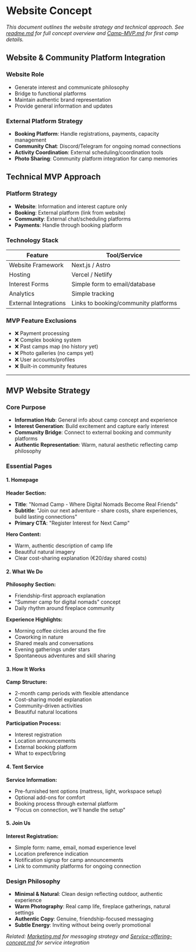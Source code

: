 # Website Concept

*This document outlines the website strategy and technical approach. See [readme.md](readme.md) for full concept overview and [Camp-MVP.md](Camp-MVP.md) for first camp details.*

## Website & Community Platform Integration

### Website Role
- Generate interest and communicate philosophy
- Bridge to functional platforms
- Maintain authentic brand representation
- Provide general information and updates

### External Platform Strategy
- **Booking Platform**: Handle registrations, payments, capacity management
- **Community Chat**: Discord/Telegram for ongoing nomad connections
- **Activity Coordination**: External scheduling/coordination tools
- **Photo Sharing**: Community platform integration for camp memories


## Technical MVP Approach

### Platform Strategy
- **Website**: Information and interest capture only
- **Booking**: External platform (link from website)
- **Community**: External chat/scheduling platforms
- **Payments**: Handle through booking platform

### Technology Stack
| Feature | Tool/Service |
|---------|-------------|
| Website Framework | Next.js / Astro |
| Hosting | Vercel / Netlify |
| Interest Forms | Simple form to email/database |
| Analytics | Simple tracking |
| External Integrations | Links to booking/community platforms |

### MVP Feature Exclusions
- ❌ Payment processing
- ❌ Complex booking system  
- ❌ Past camps map (no history yet)
- ❌ Photo galleries (no camps yet)
- ❌ User accounts/profiles
- ❌ Built-in community features

---

## MVP Website Strategy

### Core Purpose
- **Information Hub**: General info about camp concept and experience
- **Interest Generation**: Build excitement and capture early interest  
- **Community Bridge**: Connect to external booking and community platforms
- **Authentic Representation**: Warm, natural aesthetic reflecting camp philosophy

### Essential Pages

#### 1. Homepage
**Header Section:**
- **Title**: "Nomad Camp - Where Digital Nomads Become Real Friends"
- **Subtitle**: "Join our next adventure - share costs, share experiences, build lasting connections"
- **Primary CTA**: "Register Interest for Next Camp"

**Hero Content:**
- Warm, authentic description of camp life
- Beautiful natural imagery
- Clear cost-sharing explanation (€20/day shared costs)

#### 2. What We Do
**Philosophy Section:**
- Friendship-first approach explanation
- "Summer camp for digital nomads" concept
- Daily rhythm around fireplace community

**Experience Highlights:**
- Morning coffee circles around the fire
- Coworking in nature
- Shared meals and conversations
- Evening gatherings under stars
- Spontaneous adventures and skill sharing

#### 3. How It Works
**Camp Structure:**
- 2-month camp periods with flexible attendance
- Cost-sharing model explanation
- Community-driven activities
- Beautiful natural locations

**Participation Process:**
- Interest registration
- Location announcements  
- External booking platform
- What to expect/bring

#### 4. Tent Service
**Service Information:**
- Pre-furnished tent options (mattress, light, workspace setup)
- Optional add-ons for comfort
- Booking process through external platform
- "Focus on connection, we'll handle the setup"

#### 5. Join Us
**Interest Registration:**
- Simple form: name, email, nomad experience level
- Location preference indication
- Notification signup for camp announcements
- Link to community platforms for ongoing connection

### Design Philosophy
- **Minimal & Natural**: Clean design reflecting outdoor, authentic experience
- **Warm Photography**: Real camp life, fireplace gatherings, natural settings
- **Authentic Copy**: Genuine, friendship-focused messaging
- **Subtle Energy**: Inviting without being overly promotional

*Related: [Marketing.md](Marketing.md) for messaging strategy and [Service-offering-concept.md](Service-offering-concept.md) for service integration*
